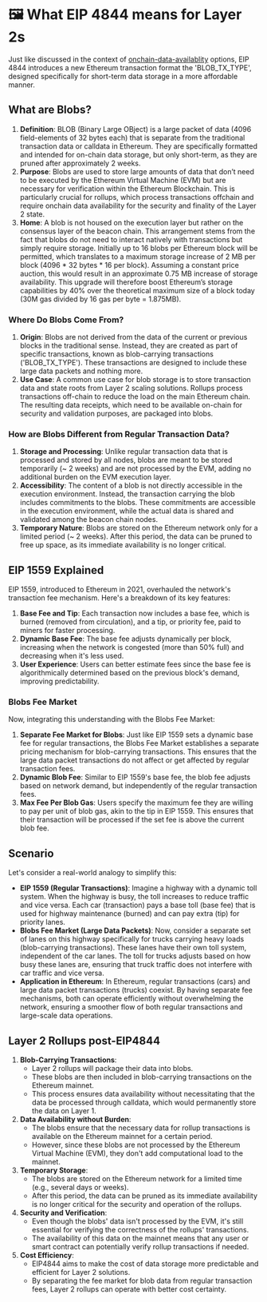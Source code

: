# 🖼 What EIP 4844 means for Layer 2s

Just like discussed in the context of [onchain-data-availablity](../../general-layer-2-knowledge/data-availability/onchain-data-availablity/ "mention") options, EIP 4844 introduces a new Ethereum transaction format the 'BLOB\_TX\_TYPE', designed specifically for short-term data storage in a more affordable manner.

## **What are Blobs?**

1. **Definition**: BLOB (Binary Large OBject) is a large packet of data (4096 field-elements of 32 bytes each) that is separate from the traditional transaction data or calldata in Ethereum. They are specifically formatted and intended for on-chain data storage, but only short-term, as they are pruned after approximately 2 weeks.
2. **Purpose**: Blobs are used to store large amounts of data that don’t need to be executed by the Ethereum Virtual Machine (EVM) but are necessary for verification within the Ethereum Blockchain. This is particularly crucial for rollups, which process transactions offchain and require onchain data availability for the security and finality of the Layer 2 state.
3. **Home**: A blob is not housed on the execution layer but rather on the consensus layer of the beacon chain. This arrangement stems from the fact that blobs do not need to interact natively with transactions but simply require storage. Initially up to 16 blobs per Ethereum block will be permitted, which translates to a maximum storage increase of 2 MB per block (4096 \* 32 bytes \* 16 per block). Assuming a constant price auction, this would result in an approximate 0.75 MB increase of storage availability. This upgrade will therefore boost Ethereum’s storage capabilities by 40% over the theoretical maximum size of a block today (30M gas divided by 16 gas per byte = 1.875MB).

### **Where Do Blobs Come From?**

1. **Origin**: Blobs are not derived from the data of the current or previous blocks in the traditional sense. Instead, they are created as part of specific transactions, known as blob-carrying transactions ('BLOB\_TX\_TYPE'). These transactions are designed to include these large data packets and nothing more.
2. **Use Case**: A common use case for blob storage is to store transaction data and state roots from Layer 2 scaling solutions. Rollups process transactions off-chain to reduce the load on the main Ethereum chain. The resulting data receipts, which need to be available on-chain for security and validation purposes, are packaged into blobs.

### **How are Blobs Different from Regular Transaction Data?**

1. **Storage and Processing**: Unlike regular transaction data that is processed and stored by all nodes, blobs are meant to be stored temporarily (\~ 2 weeks) and are not processed by the EVM, adding no additional burden on the EVM execution layer.
2. **Accessibility**: The content of a blob is not directly accessible in the execution environment. Instead, the transaction carrying the blob includes commitments to the blobs. These commitments are accessible in the execution environment, while the actual data is shared and validated among the beacon chain nodes.
3. **Temporary Nature**: Blobs are stored on the Ethereum network only for a limited period (\~ 2 weeks). After this period, the data can be pruned to free up space, as its immediate availability is no longer critical.

## **EIP 1559 Explained**

EIP 1559, introduced to Ethereum in 2021, overhauled the network's transaction fee mechanism. Here's a breakdown of its key features:

1. **Base Fee and Tip**: Each transaction now includes a base fee, which is burned (removed from circulation), and a tip, or priority fee, paid to miners for faster processing.
2. **Dynamic Base Fee**: The base fee adjusts dynamically per block, increasing when the network is congested (more than 50% full) and decreasing when it's less used.
3. **User Experience**: Users can better estimate fees since the base fee is algorithmically determined based on the previous block's demand, improving predictability.

### **Blobs Fee Market**

Now, integrating this understanding with the Blobs Fee Market:

1. **Separate Fee Market for Blobs**: Just like EIP 1559 sets a dynamic base fee for regular transactions, the Blobs Fee Market establishes a separate pricing mechanism for blob-carrying transactions. This ensures that the large data packet transactions do not affect or get affected by regular transaction fees.
2. **Dynamic Blob Fee**: Similar to EIP 1559's base fee, the blob fee adjusts based on network demand, but independently of the regular transaction fees.
3. **Max Fee Per Blob Gas**: Users specify the maximum fee they are willing to pay per unit of blob gas, akin to the tip in EIP 1559. This ensures that their transaction will be processed if the set fee is above the current blob fee.

## **Scenario**

Let's consider a real-world analogy to simplify this:

* **EIP 1559 (Regular Transactions)**: Imagine a highway with a dynamic toll system. When the highway is busy, the toll increases to reduce traffic and vice versa. Each car (transaction) pays a base toll (base fee) that is used for highway maintenance (burned) and can pay extra (tip) for priority lanes.
* **Blobs Fee Market (Large Data Packets)**: Now, consider a separate set of lanes on this highway specifically for trucks carrying heavy loads (blob-carrying transactions). These lanes have their own toll system, independent of the car lanes. The toll for trucks adjusts based on how busy these lanes are, ensuring that truck traffic does not interfere with car traffic and vice versa.
* **Application in Ethereum**: In Ethereum, regular transactions (cars) and large data packet transactions (trucks) coexist. By having separate fee mechanisms, both can operate efficiently without overwhelming the network, ensuring a smoother flow of both regular transactions and large-scale data operations.

## **Layer 2 Rollups post-EIP4844**

1. **Blob-Carrying Transactions**:
   * Layer 2 rollups will package their data into blobs.
   * These blobs are then included in blob-carrying transactions on the Ethereum mainnet.
   * This process ensures data availability without necessitating that the data be processed through calldata, which would permanently store the data on Layer 1.
2. **Data Availability without Burden**:
   * The blobs ensure that the necessary data for rollup transactions is available on the Ethereum mainnet for a certain period.
   * However, since these blobs are not processed by the Ethereum Virtual Machine (EVM), they don't add computational load to the mainnet.
3. **Temporary Storage**:
   * The blobs are stored on the Ethereum network for a limited time (e.g., several days or weeks).
   * After this period, the data can be pruned as its immediate availability is no longer critical for the security and operation of the rollups.
4. **Security and Verification**:
   * Even though the blobs' data isn't processed by the EVM, it's still essential for verifying the correctness of the rollups' transactions.
   * The availability of this data on the mainnet means that any user or smart contract can potentially verify rollup transactions if needed.
5. **Cost Efficiency**:
   * EIP4844 aims to make the cost of data storage more predictable and efficient for Layer 2 solutions.
   * By separating the fee market for blob data from regular transaction fees, Layer 2 rollups can operate with better cost certainty.
